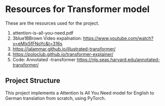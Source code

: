 # Resources for Transformer model

These are the resources used for the project.
1. attention-is-all-you-need.pdf
2. 3blue1BBrown Video expalnation: https://www.youtube.com/watch?v=eMlx5fFNoYc&t=316s
3. https://jalammar.github.io/illustrated-transformer/
4. https://poloclub.github.io/transformer-explainer/
5. Code: Annotated -transformer https://nlp.seas.harvard.edu/annotated-transformer/


## Project Structure
This project implements a Attention Is All You Need model for English to German translation from scratch, using PyTorch.